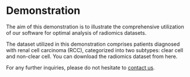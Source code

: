 # Demonstration

The aim of this demonstration is to illustrate the comprehensive utilization of our software for optimal analysis of radiomics datasets.

The dataset utilized in this demonstration comprises patients diagnosed with renal cell carcinoma (RCC), categorized into two subtypes: clear cell and non-clear cell. You can download the radiomics dataset from here.

For any further inquiries, please do not hesitate to [contact us](../../../forms/contact-us.md).
